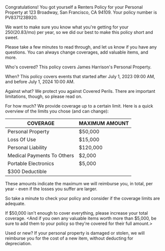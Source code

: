 Congratulations! You got yourself a Renters Policy for your Personal Property at 123 Broadway, San Francisco, CA 94109. Your policy number is PV837123B920.

We want to make sure you know what you're getting for your $250 ($20.83/mo) per year, so we did our best to make this policy short and sweet.

Please take a few minutes to read through, and let us know if you have any questions. You can always change coverages, add valuable items, and more.

Who's covered?
This policy covers James Harrison's Personal Property.

When?
This policy covers events that started after July 1, 2023 09:00 AM, and before July 1, 2024 10:00 AM.

Against what?
We protect you against Covered Perils. There are important limitations, though, so please read on.

For how much?
We provide coverage up to a certain limit. Here is a quick overview of the limits you chose (and can change):

|COVERAGE|MAXIMUM AMOUNT|
|---|---|
|Personal Property|$50,000|
|Loss Of Use|$15,000|
|Personal Liability|$120,000|
|Medical Payments To Others|$2,000|
|Portable Electronics|$5,000|
|$300 Deductible| |

These amounts indicate the maximum we will reimburse you, in total, per year - even if the losses you suffer are larger.

So take a minute to check your policy and consider if the coverage limits are adequate.

If $50,000 isn't enough to cover everything, please increase your total coverage. <And if you own any valuable items worth more than $5,000, be sure to add them to your policy so they're covered for their full amount.>

Used or new?
If your personal property is damaged or stolen, we will reimburse you for the cost of a new item, without deducting for depreciation.